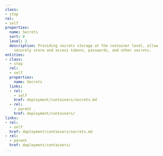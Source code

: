 ```yaml
---
class:
- stop
rel:
- self
properties:
  name: Secrets
  sort: 8
  level: 2
  description: Providing secrets storage at the container level, allow each API to
    securely store and access tokens, passwords, and other secrets.
entities:
- class:
  - stop
  rel:
  - self
  properties:
    name: Secrets
  links:
  - rel:
    - self
    href: deployment/containers/secrets.md
  - rel:
    - parent
    href: deployment/containers/
links:
- rel:
  - self
  href: deployment/containers/secrets.md
- rel:
  - parent
  href: deployment/containers/
...
```

